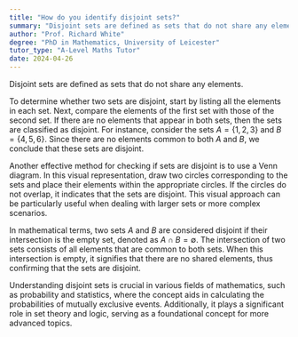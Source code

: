 ```yaml
---
title: "How do you identify disjoint sets?"
summary: "Disjoint sets are defined as sets that do not share any elements with each other, meaning their intersection is empty."
author: "Prof. Richard White"
degree: "PhD in Mathematics, University of Leicester"
tutor_type: "A-Level Maths Tutor"
date: 2024-04-26
---
```


Disjoint sets are defined as sets that do not share any elements.

To determine whether two sets are disjoint, start by listing all the elements in each set. Next, compare the elements of the first set with those of the second set. If there are no elements that appear in both sets, then the sets are classified as disjoint. For instance, consider the sets $A = \{1, 2, 3\}$ and $B = \{4, 5, 6\}$. Since there are no elements common to both $A$ and $B$, we conclude that these sets are disjoint.

Another effective method for checking if sets are disjoint is to use a Venn diagram. In this visual representation, draw two circles corresponding to the sets and place their elements within the appropriate circles. If the circles do not overlap, it indicates that the sets are disjoint. This visual approach can be particularly useful when dealing with larger sets or more complex scenarios.

In mathematical terms, two sets $A$ and $B$ are considered disjoint if their intersection is the empty set, denoted as $A \cap B = \emptyset$. The intersection of two sets consists of all elements that are common to both sets. When this intersection is empty, it signifies that there are no shared elements, thus confirming that the sets are disjoint.

Understanding disjoint sets is crucial in various fields of mathematics, such as probability and statistics, where the concept aids in calculating the probabilities of mutually exclusive events. Additionally, it plays a significant role in set theory and logic, serving as a foundational concept for more advanced topics.
    